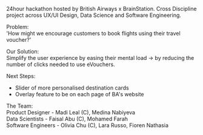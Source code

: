 24hour hackathon hosted by British Airways x BrainStation.
Cross Discipline project across UX/UI Design, Data Science and Software Engineering.

Problem:  
'How might we encourage customers to book flights using their travel voucher?'

Our Solution:  
Simplify the user experience by easing their mental load -> by reducing the number of clicks needed to use eVouchers.


Next Steps:  
- Slider of more personalised destination cards
- Overlay feature to be on each page of BA's website

The Team:  
Product Designer - Madi Leal (C), Medina Nabiyeva                                                                          
Data Scientists - Faisal Abu (C), Mohamed Farah  
Software Engineers - Olivia Chu (C), Lara Russo, Fioren Nathasia
